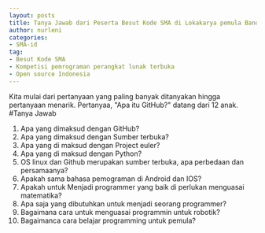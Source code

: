 ```yaml
---
layout: posts
title: Tanya Jawab dari Peserta Besut Kode SMA di Lokakarya pemula Bandung Apa, Kapan, Bagaimana, Mengapa?
author: nurleni
categories:
- SMA-id
tag:
- Besut Kode SMA
- Kompetisi pemrograman perangkat lunak terbuka
- Open source Indonesia
---
```

Kita mulai dari pertanyaan yang paling banyak ditanyakan hingga pertanyaan menarik. Pertanyaa, "Apa itu GitHub?" datang dari 12 anak. 
#Tanya Jawab 

1. Apa yang dimaksud dengan GitHub?
2. Apa yang dimaksud dengan Sumber terbuka?
3. Apa yang di maksud dengan Project euler? 
4. Apa yang di maksud dengan Python?
5. OS linux dan Github merupakan sumber terbuka, apa perbedaan dan persamaanya? 
6. Apakah sama bahasa pemograman di Android dan IOS? 
7. Apakah untuk Menjadi programmer yang baik di perlukan menguasai matematika? 
8. Apa saja yang dibutuhkan untuk menjadi seorang programmer?
9. Bagaimana cara untuk menguasai programmin untuk robotik?
10. Bagaimanca cara belajar programming untuk pemula? 
